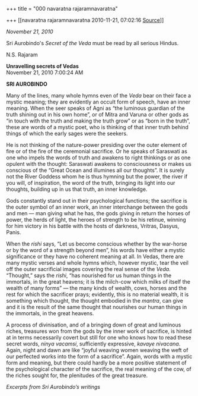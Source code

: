 +++
title = "000 navaratna rajaramnavaratna"

+++
[[navaratna rajaramnavaratna	2010-11-21, 07:02:16 [Source](https://groups.google.com/g/bvparishat/c/QYT5bQg5Fb8)]]



*November 21, 2010*



 Sri Aurobindo's *Secret of the Veda* must be read by all serious Hindus.



N.S. Rajaram



**Unravelling secrets of Vedas**  
November 21, 2010  7:00:24 AM  
  
**SRI AUROBINDO**  
  
Many of the lines, many whole hymns even of the *Veda* bear on their face a mystic meaning; they are evidently an occult form of speech, have an inner meaning. When the seer speaks of Agni as “the luminous guardian of the truth shining out in his own home”, or of Mitra and Varuna or other gods as “in touch with the truth and making the truth grow” or as “born in the truth”, these are words of a mystic poet, who is thinking of that inner truth behind things of which the early sages were the seekers.  
  
He is not thinking of the nature-power presiding over the outer element of fire or of the fire of the ceremonial sacrifice. Or he speaks of Saraswati as one who impels the words of truth and awakens to right thinkings or as one opulent with the thought: Saraswati awakens to consciousness or makes us conscious of the “Great Ocean and illumines all our thoughts”. It is surely not the River Goddess whom he is thus hymning but the power, the river if you will, of inspiration, the word of the truth, bringing its light into our thoughts, building up in us that truth, an inner knowledge.  
  
Gods constantly stand out in their psychological functions; the sacrifice is the outer symbol of an inner work, an inner interchange between the gods and men — man giving what he has, the gods giving in return the horses of power, the herds of light, the heroes of strength to be his retinue, winning for him victory in his battle with the hosts of darkness, Vritras, Dasyus, Panis.  
  
When the *rishi* says, “Let us become conscious whether by the war-horse or by the word of a strength beyond men”, his words have either a mystic significance or they have no coherent meaning at all. In Vedas, there are many mystic verses and whole hymns which, however mystic, tear the veil off the outer sacrificial images covering the real sense of the *Veda*. “Thought,” says the *rishi*, “has nourished for us human things in the immortals, in the great heavens; it is the milch-cow which milks of itself the wealth of many forms” — the many kinds of wealth, cows, horses and the rest for which the sacrificer prays; evidently, this is no material wealth, it is something which thought, the thought embodied in the *mantra*, can give and it is the result of the same thought that nourishes our human things in the immortals, in the great heavens.  
  
A process of divinisation, and of a bringing down of great and luminous riches, treasures won from the gods by the inner work of sacrifice, is hinted at in terms necessarily covert but still for one who knows how to read these secret words, *ninya vacamsi*, sufficiently expressive, *kavaye nivacana*. Again, night and dawn are like “joyful weaving women weaving the weft of our perfected works into the form of a sacrifice”. Again, words with a mystic form and meaning, but there could hardly be a more positive statement of the psychological character of the sacrifice, the real meaning of the cow, of the riches sought for, the plenitudes of the great treasure.  
  
*Excerpts from Sri Aurobindo’s writings*  

